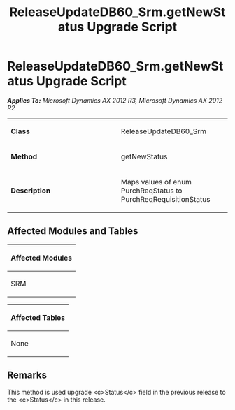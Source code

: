 ﻿---
title: ReleaseUpdateDB60_Srm.getNewStatus Upgrade Script
TOCTitle: ReleaseUpdateDB60_Srm.getNewStatus Upgrade Script
ms:assetid: 9df92453-8479-aad1-a3e1-4097c7a4e4d5
ms:mtpsurl: https://msdn.microsoft.com/en-us/library/JJ736635(v=AX.60)
ms:contentKeyID: 49710076
ms.date: 05/18/2015
mtps_version: v=AX.60
---

# ReleaseUpdateDB60\_Srm.getNewStatus Upgrade Script 


_**Applies To:** Microsoft Dynamics AX 2012 R3, Microsoft Dynamics AX 2012 R2_

<table>
<colgroup>
<col style="width: 50%" />
<col style="width: 50%" />
</colgroup>
<tbody>
<tr class="odd">
<td><p><strong>Class</strong></p></td>
<td><p>ReleaseUpdateDB60_Srm</p></td>
</tr>
<tr class="even">
<td><p><strong>Method</strong></p></td>
<td><p>getNewStatus</p></td>
</tr>
<tr class="odd">
<td><p><strong>Description</strong></p></td>
<td><p>Maps values of enum PurchReqStatus to PurchReqRequisitionStatus</p></td>
</tr>
</tbody>
</table>


## Affected Modules and Tables

<table>
<colgroup>
<col style="width: 100%" />
</colgroup>
<thead>
<tr class="header">
<th><p>Affected Modules</p></th>
</tr>
</thead>
<tbody>
<tr class="odd">
<td><p>SRM</p></td>
</tr>
</tbody>
</table>


<table>
<colgroup>
<col style="width: 100%" />
</colgroup>
<thead>
<tr class="header">
<th><p>Affected Tables</p></th>
</tr>
</thead>
<tbody>
<tr class="odd">
<td><p>None</p></td>
</tr>
</tbody>
</table>


## Remarks

This method is used upgrade \<c\>Status\</c\> field in the previous release to the \<c\>Status\</c\> in this release.

  


